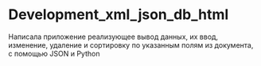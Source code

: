 # Development_xml_json_db_html

Написала  приложение реализующее вывод данных, их ввод, изменение, удаление и сортировку по указанным полям из документа, с помощью JSON и Python
